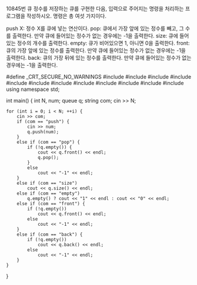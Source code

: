 10845번 큐
정수를 저장하는 큐를 구현한 다음, 입력으로 주어지는 명령을 처리하는 프로그램을 작성하시오.
명령은 총 여섯 가지이다.

push X: 정수 X를 큐에 넣는 연산이다.
pop: 큐에서 가장 앞에 있는 정수를 빼고, 그 수를 출력한다. 만약 큐에 들어있는 정수가 없는 경우에는 -1을 출력한다.
size: 큐에 들어있는 정수의 개수를 출력한다.
empty: 큐가 비어있으면 1, 아니면 0을 출력한다.
front: 큐의 가장 앞에 있는 정수를 출력한다. 만약 큐에 들어있는 정수가 없는 경우에는 -1을 출력한다.
back: 큐의 가장 뒤에 있는 정수를 출력한다. 만약 큐에 들어있는 정수가 없는 경우에는 -1을 출력한다.



#define _CRT_SECURE_NO_WARNINGS
#include <numeric>
#include <cstdio>
#include <iostream>
#include <cstring>
#include <string>
#include <algorithm>
#include <vector>
#include <climits>
#include <cmath>
#include <cassert>
#include <queue>
#include <stack>
using namespace std;

int main() {
	int N, num;
	queue<int> q;
	string com;
	cin >> N;

	for (int i = 0; i < N; ++i) {
		cin >> com;
		if (com == "push") {
			cin >> num;
			q.push(num);
		}
		else if (com == "pop") {
			if (!q.empty()) {
				cout << q.front() << endl;
				q.pop();
			}
			else
				cout << "-1" << endl;
		}
		else if (com == "size")
			cout << q.size() << endl;
		else if (com == "empty")
			q.empty() ? cout << "1" << endl : cout << "0" << endl;
		else if (com == "front") {
			if (!q.empty()) 
				cout << q.front() << endl;
			else
				cout << "-1" << endl;
		}
		else if (com == "back") {
			if (!q.empty())
				cout << q.back() << endl;
			else
				cout << "-1" << endl;
		}
	}
}
